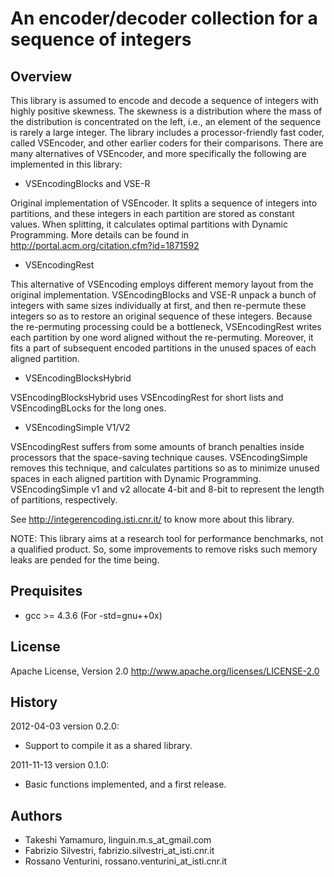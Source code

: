 An encoder/decoder collection for a sequence of integers
=================

Overview
-----------

This library is assumed to encode and decode a sequence of integers
with highly positive skewness. The skewness is a distribution where
the mass of the distribution is concentrated on the left, i.e., an
element of the sequence is rarely a large integer. The library
includes a processor-friendly fast coder, called VSEncoder, and other
earlier coders for their comparisons. There are many alternatives of
VSEncoder, and more specifically the following are implemented in
this library:

* VSEncodingBlocks and VSE-R

Original implementation of VSEncoder. It splits a sequence of
integers into partitions, and these integers in each partition
are stored as constant values. When splitting, it calculates 
optimal partitions with Dynamic Programming. More details can be
found in http://portal.acm.org/citation.cfm?id=1871592

* VSEncodingRest

This alternative of VSEncoding employs different memory layout
from the original implementation. VSEncodingBlocks and VSE-R unpack
a bunch of integers with same sizes individually at first, and then
re-permute these integers so as to restore an original sequence of
these integers. Because the re-permuting processing could be a
bottleneck, VSEncodingRest writes each partition by one word aligned
without the re-permuting. Moreover, it fits a part of subsequent
encoded partitions in the unused spaces of each aligned partition.

* VSEncodingBlocksHybrid

VSEncodingBlocksHybrid uses VSEncodingRest for short lists and
VSEncodingBLocks for the long ones.

* VSEncodingSimple V1/V2

VSEncodingRest suffers from some amounts of branch penalties inside
processors that the space-saving technique causes. VSEncodingSimple
removes this technique, and calculates partitions so as to minimize
unused spaces in each aligned partition with Dynamic Programming.
VSEncodingSimple v1 and v2 allocate 4-bit and 8-bit to represent
the length of partitions, respectively.


See http://integerencoding.isti.cnr.it/ to know more about
this library.


NOTE: This library aims at a research tool for performance
benchmarks, not a qualified product. So, some improvements to remove
risks such memory leaks are pended for the time being.

Prequisites
-----------
* gcc >= 4.3.6 (For -std=gnu++0x)

License
-----------

Apache License, Version 2.0 http://www.apache.org/licenses/LICENSE-2.0

History
-----------

2012-04-03 version 0.2.0:

* Support to compile it as a shared library.

2011-11-13 version 0.1.0:

* Basic functions implemented, and a first release.

Authors
-----------

* Takeshi Yamamuro, linguin.m.s_at_gmail.com
* Fabrizio Silvestri, fabrizio.silvestri_at_isti.cnr.it
* Rossano Venturini, rossano.venturini_at_isti.cnr.it

